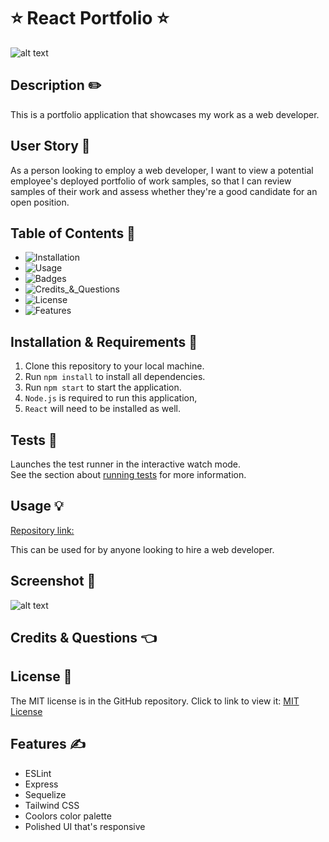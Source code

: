 # ⭐ React Portfolio ⭐

![alt text](https://img.shields.io/badge/License-MIT-blue.svg)

## Description ✏️

This is a portfolio application that showcases my work as a web developer.     

## User Story 📖

As a person looking to employ a web developer,
I want to view a potential employee's deployed portfolio of work samples,
so that I can review samples of their work and assess whether they're a good candidate for an open position.

## Table of Contents 📖

- ![Installation](#installation)
- ![Usage](#usage)
- ![Badges](#badges)
- ![Credits\_&_Questions](#credits_&_questions)
- ![License](#license)
- ![Features](#features)

## Installation & Requirements 🔑

1.  Clone this repository to your local machine.
2.  Run `npm install` to install all dependencies.
3.  Run `npm start` to start the application.
4.  `Node.js` is required to run this application,
5.  `React` will need to be installed as well.


## Tests 🧪

Launches the test runner in the interactive watch mode.\
See the section about [running tests](https://facebook.github.io/create-react-app/docs/running-tests) for more information.

## Usage &#128161;

[Repository link:](https://github.com/123sites/React-Portfolio)

This can be used for by anyone looking to hire a web developer.

## Screenshot 🎯

![alt text]()

## Credits & Questions 👈







## License 📝

The MIT license is in the GitHub repository. Click to link to view it:
[MIT License](https://github.com/123sites/React-Portfolio/blob/main/LICENSE)

## Features ✍

- ESLint
- Express
- Sequelize
- Tailwind CSS
- Coolors color palette
- Polished UI that's responsive
